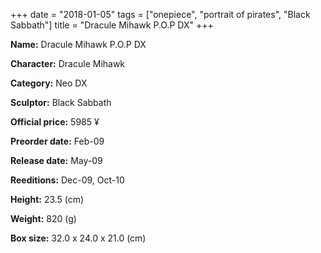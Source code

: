 +++
date = "2018-01-05"
tags = ["onepiece", "portrait of pirates", "Black Sabbath"]
title = "Dracule Mihawk P.O.P DX"
+++

**Name:** Dracule Mihawk P.O.P DX

**Character:** Dracule Mihawk

**Category:** Neo DX 

**Sculptor:** Black Sabbath

**Official price:** 5985 ¥

**Preorder date:** Feb-09

**Release date:** May-09

**Reeditions:** Dec-09, Oct-10

**Height:** 23.5 (cm)

**Weight:** 820 (g)

**Box size:** 32.0 x 24.0 x 21.0 (cm)




